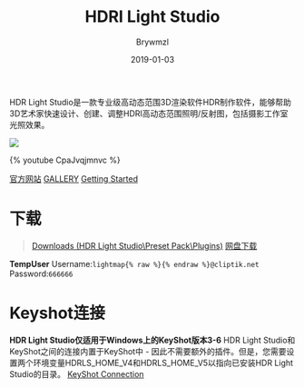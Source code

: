 ﻿---
layout:     post
title:      HDRI Light Studio
date:       2019-01-03
author:     Brywmzl
catalog: true
tags: [C4D插件,3ds-Max,Maya,KeyShot,Rhino,Octane,Redshift,V-Ray]
categories: [渲染引擎]
---
HDR Light Studio是一款专业级高动态范围3D渲染软件HDR制作软件，能够帮助3D艺术家快速设计、创建、调整HDRI高动态范围照明/反射图，包括摄影工作室光照效果。

<!--more-->

![](/img/HDR-Light-Studio/waves-of-compatability-1.jpg)

{% youtube CpaJvqjmnvc %}

[官方网站](https://www.lightmap.co.uk/)
[GALLERY](https://www.lightmap.co.uk/gallery/)
[Getting Started](https://vimeopro.com/hdrlightstudio/gettingstarted)

# 下载
> [Downloads (HDR Light Studio\Preset Pack\Plugins)](https://www.lightmap.co.uk/downloads)
> [网盘下载](https://pan.baidu.com/s/1kEr6nZDjhSknIzzN8Qyqnw)

**TempUser**
Username:`lightmap{% raw %}{% endraw %}@cliptik.net`
Password:`666666`

# Keyshot连接
**HDR Light Studio仅适用于Windows上的KeyShot版本3-6**
HDR Light Studio和KeyShot之间的连接内置于KeyShot中 - 因此不需要额外的插件。但是，您需要设置两个环境变量HDRLS_HOME_V4和HDRLS_HOME_V5以指向已安装HDR Light Studio的目录。
[KeyShot Connection](http://help.lightmap.co.uk/hdrlightstudio5/installation_keyshot.html)